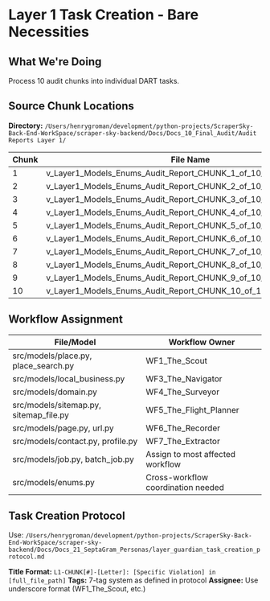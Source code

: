 # Layer 1 Task Creation - Bare Necessities

## What We're Doing
Process 10 audit chunks into individual DART tasks.

## Source Chunk Locations
**Directory:** `/Users/henrygroman/development/python-projects/ScraperSky-Back-End-WorkSpace/scraper-sky-backend/Docs/Docs_10_Final_Audit/Audit Reports Layer 1/`

| Chunk | File Name |
|-------|-----------|
| 1 | v_Layer1_Models_Enums_Audit_Report_CHUNK_1_of_10_Intro_And_Init.md |
| 2 | v_Layer1_Models_Enums_Audit_Report_CHUNK_2_of_10_api_models.md |
| 3 | v_Layer1_Models_Enums_Audit_Report_CHUNK_3_of_10_base.md |
| 4 | v_Layer1_Models_Enums_Audit_Report_CHUNK_4_of_10_batch_job.md |
| 5 | v_Layer1_Models_Enums_Audit_Report_CHUNK_5_of_10_contact.md |
| 6 | v_Layer1_Models_Enums_Audit_Report_CHUNK_6_of_10_domain.md |
| 7 | v_Layer1_Models_Enums_Audit_Report_CHUNK_7_of_10_enums.md |
| 8 | v_Layer1_Models_Enums_Audit_Report_CHUNK_8_of_10_job.md |
| 9 | v_Layer1_Models_Enums_Audit_Report_CHUNK_9_of_10_local_business.md |
| 10 | v_Layer1_Models_Enums_Audit_Report_CHUNK_10_of_10_place.md |

## Workflow Assignment
| File/Model | Workflow Owner |
|------------|----------------|
| src/models/place.py, place_search.py | WF1_The_Scout |
| src/models/local_business.py | WF3_The_Navigator |
| src/models/domain.py | WF4_The_Surveyor |
| src/models/sitemap.py, sitemap_file.py | WF5_The_Flight_Planner |
| src/models/page.py, url.py | WF6_The_Recorder |
| src/models/contact.py, profile.py | WF7_The_Extractor |
| src/models/job.py, batch_job.py | Assign to most affected workflow |
| src/models/enums.py | Cross-workflow coordination needed |

## Task Creation Protocol
Use: `/Users/henrygroman/development/python-projects/ScraperSky-Back-End-WorkSpace/scraper-sky-backend/Docs/Docs_21_SeptaGram_Personas/layer_guardian_task_creation_protocol.md`

**Title Format:** `L1-CHUNK[#]-[Letter]: [Specific Violation] in [full_file_path]`
**Tags:** 7-tag system as defined in protocol
**Assignee:** Use underscore format (WF1_The_Scout, etc.)